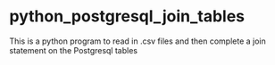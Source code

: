 # python_postgresql_join_tables
This is a python program to read in .csv files and then complete a join statement on the Postgresql tables

